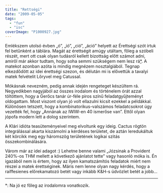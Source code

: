 ```yaml
---
title: "Rettségi"
date: "2009-05-05"
tags: 
  - "fun"
  - "isc"
coverImage: "P1000927.jpg"
---
```


Emlékszem utolsó évben „ó”, „ió”, „ció”, „áció” helyett az Érettségi szót írtuk fel betűnként a táblára. Magát az érettségit amúgy utáltam, főleg a szóbeli részét, mert ott csak olyan tudásról kellett bizottság előtt számot adni, amiről már akkor tudtam, hogy soha semmi szükségem nem lesz rá[\*](#66e075f1-a8df-4ca8-a8e6-d8e4a84d1bb4). A matekot azonban azóta is mindig megnézem nosztalgiából. Tegnap elkezdődött az idei érettségi szezon, és délután mi is elővettük a tavalyi matek felvételit Lőryvel meg Catussal.

Mókásnak nevezném, pedig annak idején rengeteget készültem rá. Negyedikben nagyjából az összes irodalom és történelem órát azzal töltöttem, hogy a Gerőcs tanár úr-féle piros színű feladatgyűjteményt oldogattam. Most viszont olyan jó volt ellazulni kicsit ezekkel a példákkal. Különösen tetszett, hogy a kombinatorikus-valszámos feladatcsokrot úgy vezették fel, hogy „Annának az IWIW-en 40 ismerőse van”. Ettől olyan jópofa modern lett a dolog szerintem.

A Klári idióta teasüteményeivel meg elvoltunk egy ideig. Cactus rögtön integrálással akarta kiszámolni a kérdéses területet, de aztán leredukáltuk két körcikk meg egy háromszög területének logikai szitás összekombinálására.

Várom már az idei adagot :) Lehetne benne valami „Józsinak a Provident 240%-os THM mellett a következő ajánlatot tette” vagy hasonló móka is. Én igazából nem is értem, hogy az ilyen kamatszámítós feladatok miért nem részei a matek érettséginek. Máris nem lenne olyan nagy kérdés, hogy a raiffesienes előrekamatozó betét vagy inkább K&H-s üdvözlet betét a jobb…

* * *

\*: Na jó ez főleg az irodalomra vonatkozik.
